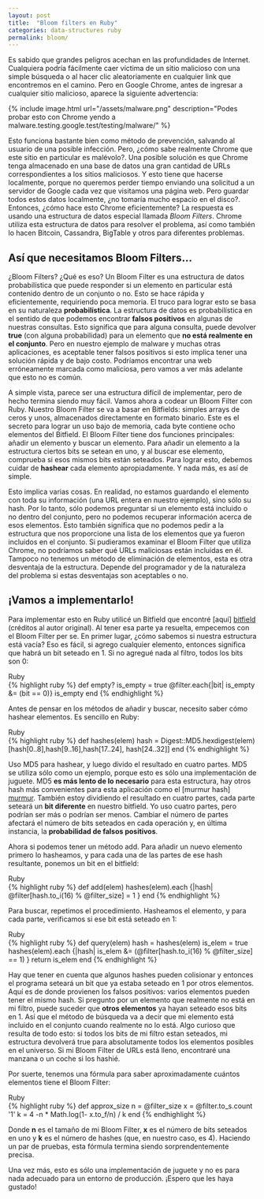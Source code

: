 ```yaml
---
layout: post
title:  "Bloom filters en Ruby"
categories: data-structures ruby
permalink: bloom/
---
```


Es sabido que grandes peligros acechan en las profundidades de Internet. Cualquiera podría fácilmente caer víctima de un sitio malicioso con una simple búsqueda o al hacer clic aleatoriamente en cualquier link que encontremos en el camino. Pero en Google Chrome, antes de ingresar a cualquier sitio malicioso, aparece la siguiente advertencia:


{% include image.html url="/assets/malware.png" description="Podes probar esto con Chrome yendo a malware.testing.google.test/testing/malware/" %}


Esto funciona bastante bien como método de prevención, salvando al usuario de una posible infección. Pero, ¿cómo sabe realmente Chrome que este sitio en particular es malévolo?. Una posible solución es que Chrome tenga almacenado en una base de datos una gran cantidad de URLs correspondientes a los sitios maliciosos. Y esto tiene que hacerse localmente, porque no queremos perder tiempo enviando una solicitud a un servidor de Google cada vez que visitamos una página web. Pero guardar todos estos datos localmente, ¿no tomaría mucho espacio en el disco?. Entonces, ¿cómo hace esto Chrome eficientemente? La respuesta es usando una estructura de datos especial llamada *Bloom Filters*. Chrome utiliza esta estructura de datos para resolver el problema, así como también lo hacen Bitcoin, Cassandra, BigTable y otros para diferentes problemas.


## Así que necesitamos Bloom Filters...

¿Bloom Filters? ¿Qué es eso? Un Bloom Filter es una estructura de datos probabilística que puede responder si un elemento en particular está contenido dentro de un conjunto o no. Esto se hace rápida y eficientemente, requiriendo poca memoria. El truco para lograr esto se basa en su naturaleza **probabilística**. La estructura de datos es probabilística en el sentido de que podemos encontrar **falsos positivos** en algunas de nuestras consultas. Esto significa que para alguna consulta, puede devolver **true** (con alguna probabilidad) para un elemento que **no está realmente en el conjunto**. Pero en nuestro ejemplo de malware y muchas otras aplicaciones, es aceptable tener falsos positivos si esto implica tener una solución rápida y de bajo costo. Podríamos encontrar una web erróneamente marcada como maliciosa, pero vamos a ver más adelante que esto no es común.



A simple vista, parece ser una estructura difícil de implementar, pero de hecho termina siendo muy fácil. Vamos ahora a codear un Bloom Filter con Ruby. Nuestro Bloom Filter se va a basar en Bitfields: simples arrays de ceros y unos, almacenados directamente en formato binario. Este es el secreto para lograr un uso bajo de memoria, cada byte contiene ocho elementos del Bitfield. El Bloom Filter tiene dos funciones principales: añadir un elemento y buscar un elemento. Para añadir un elemento a la estructura ciertos bits se setean en uno, y al buscar ese elemento, comprueba si esos mismos bits están seteados. Para lograr esto, debemos cuidar de **hashear** cada elemento apropiadamente. Y nada más, es así de simple.


Esto implica varias cosas. En realidad, no estamos guardando el elemento con toda su información (una URL entera en nuestro ejemplo), sino sólo su hash. Por lo tanto, sólo podemos preguntar si un elemento está incluido o no dentro del conjunto, pero no podemos recuperar información acerca de esos elementos. Esto también significa que no podemos pedir a la estructura que nos proporcione una lista de los elementos que ya fueron incluidos en el conjunto. Si pudieramos examinar el Bloom Filter que utiliza Chrome, no podríamos saber qué URLs maliciosas están incluidas en él. Tampoco no tenemos un método de eliminación de elementos, esta es otra desventaja de la estructura. Depende del programador y de la naturaleza del problema si estas desventajas son aceptables o no.



## ¡Vamos a implementarlo!

Para implementar esto en Ruby utilicé un Bitfield que encontré [aquí] [bitfield] (créditos al autor original). Al tener esa parte ya resuelta, empecemos con el Bloom Filter per se. En primer lugar, ¿cómo sabemos si nuestra estructura está vacía? Eso es fácil, si agrego cualquier elemento, entonces significa que habrá un bit seteado en 1. Si no agregué nada al filtro, todos los bits son 0:

<div class="lang-name">Ruby</div>
{% highlight ruby %}
def empty?
  is_empty = true
  @filter.each{|bit| is_empty &= (bit == 0)}
  is_empty
end
{% endhighlight %}





Antes de pensar en los métodos de añadir y buscar, necesito saber cómo hashear elementos. Es sencillo en Ruby:

<div class="lang-name">Ruby</div>
{% highlight ruby %}
def hashes(elem)
  hash = Digest::MD5.hexdigest(elem)
  [hash[0..8],hash[9..16],hash[17..24], hash[24..32]]
end
{% endhighlight %}



Uso MD5 para hashear, y luego divido el resultado en cuatro partes. MD5 se utiliza sólo como un ejemplo, porque esto es sólo una implementación de juguete. MD5 **es más lento de lo necesario** para esta estructura, hay otros hash más convenientes para esta aplicación como el [murmur hash] [murmur]. También estoy dividiendo el resultado en cuatro partes, cada parte seteará un **bit diferente** en nuestro bitfield. Yo uso cuatro partes, pero podrían ser más o podrían ser menos. Cambiar el número de partes afectará el número de bits seteados en cada operación y, en última instancia, la **probabilidad de falsos positivos**.


Ahora si podemos tener un método add. Para añadir un nuevo elemento primero lo hasheamos, y para cada una de las partes de ese hash resultante, ponemos un bit en el bitfield:

<div class="lang-name">Ruby</div>
{% highlight ruby %}
def add(elem)
  hashes(elem).each {|hash|
    @filter[hash.to_i(16) % @filter_size] = 1
  }
end
{% endhighlight %}




Para buscar, repetimos el procedimiento. Hasheamos el elemento, y para cada parte, verificamos si ese bit está seteado en 1:

<div class="lang-name">Ruby</div>
{% highlight ruby %}
def query(elem)
  hash = hashes(elem)
  is_elem = true
  hashes(elem).each {|hash|
    is_elem &= (@filter[hash.to_i(16) % @filter_size] == 1)
  }
  return is_elem
end
{% endhighlight %}


Hay que tener en cuenta que algunos hashes pueden colisionar y entonces el programa seteará un bit que ya estaba seteado en 1 por otros elementos. Aquí es de donde provienen los falsos positivos: varios elementos pueden tener el mismo hash. Si pregunto por un elemento que realmente no está en mi filtro, puede suceder que **otros elementos** ya hayan seteado esos bits en 1. Así que el método de búsqueda va a decir que mi elemento está incluido en el conjunto cuando realmente no lo está. Algo curioso que resulta de todo esto: si todos los bits de mi filtro estan seteados, mi estructura devolverá true para absolutamente todos los elementos posibles en el universo. Si mi Bloom Filter de URLs está lleno, encontraré una manzana o un coche si los hashié.


Por suerte, tenemos una fórmula para saber aproximadamente cuántos elementos tiene el Bloom Filter:

<div class="lang-name">Ruby</div>
{% highlight ruby %}
def approx_size
  n = @filter_size
  x = @filter.to_s.count '1'
  k = 4
  -n * Math.log(1- x.to_f/n) / k
end
{% endhighlight %}


Donde **n** es el tamaño de mi Bloom Filter, **x** es el número de bits seteados en uno y **k** es el número de hashes (que, en nuestro caso, es 4). Haciendo un par de pruebas, esta fórmula termina siendo sorprendentemente precisa.

Una vez más, esto es sólo una implementación de juguete y no es para nada adecuado para un entorno de producción. ¡Espero que les haya gustado!


[bitfield]: https://dzone.com/articles/bitfield-fastish-pure-ruby-bit
[murmur]: https://en.wikipedia.org/wiki/MurmurHash
